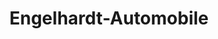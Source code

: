 ---
title: "Engelhardt-Automobile"
url: /bremen/engelhardt-automobile-vegesacker-heerstrasse/
shop: Autohaus
---